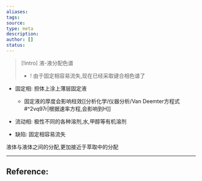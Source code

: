 ```yaml
---
aliases: 
tags: 
source: 
type: meta
description: 
author: []
status:
---
```


>[!intro]
>液-液分配色谱
>- ! 由于固定相容易流失,现在已经采取键合相色谱了



- 固定相: 担体上涂上薄层固定液
	- 固定液的厚度会影响柱效[[分析化学/仪器分析/Van Deemter方程式#^2vq97r|根据速率方程,会影响到H]]
- 流动相: 极性不同的各种溶剂,水,甲醇等有机溶剂

- 缺陷: 固定相容易流失


液体与液体之间的分配,更加接近于萃取中的分配




---

## Reference: